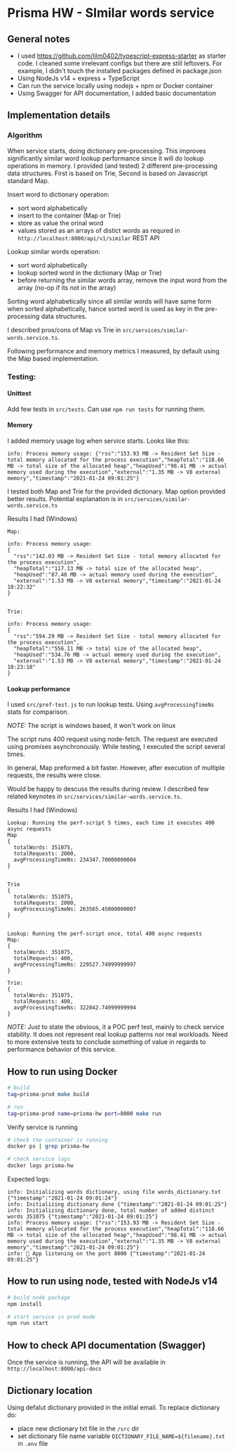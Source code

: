 # Prisma HW - SImilar words service

## General notes
- I used https://github.com/ljlm0402/typescript-express-starter as starter code. I cleaned some irrelevant configs but there are still leftovers. For example, I didn't touch the installed packages defined in package.json
- Using NodeJs v14 + express + TypeScript
- Can run the service locally using nodejs + npm or Docker container
- Using Swagger for API documentation, I added basic documentation

## Implementation details

### Algorithm
When service starts, doing dictionary pre-processing. This improves significantly similar word lookup performance since it will do lookup operations in memory.
I provided (and tested) 2 different pre-processing data structures. First is based on Trie, Second is based on Javascript standard Map.

Insert word to dictionary operation:
- sort word alphabetically
- insert to the container (Map or Trie)
- store as value the orinal word
- values stored as an arrays of distict words as requred in `http://localhost:8000/api/v1/similar` REST API

Lookup similar words operation:
- sort word alphabetically
- lookup sorted word in the dictionary (Map or Trie)
- before returning the similar words array, remove the input word from the array (no-op if its not in the array)

Sorting word alphabetically since all similar words will have same form when sorted alphabetically, hance sorted word is used as key in the pre-processing data structures.

I described pros/cons of Map vs Trie in `src/services/similar-words.service.ts`.

Following performance and memory metrics I measured, by default using the Map based implementation.


### Testing:

#### Unittest
Add few tests in `src/tests`. Can use `npm run tests` for running them.

#### Memory
I added memory usage log when service starts. Looks like this:
```
info: Process memory usage: {"rss":"153.93 MB -> Resident Set Size - total memory allocated for the process execution","heapTotal":"118.66 MB -> total size of the allocated heap","heapUsed":"98.41 MB -> actual memory used during the execution","external":"1.35 MB -> V8 external memory","timestamp":"2021-01-24 09:01:25"}
```

I tested both Map and Trie for the provided dictionary. Map option provided better results. Potential explanation is in `src/services/similar-words.service.ts`

Results I had (Windows)
```
Map:

info: Process memory usage: 
{
  "rss":"142.03 MB -> Resident Set Size - total memory allocated for the process execution",
  "heapTotal":"117.13 MB -> total size of the allocated heap",
  "heapUsed":"87.48 MB -> actual memory used during the execution",
  "external":"1.53 MB -> V8 external memory","timestamp":"2021-01-24 10:22:32"
}


Trie:

info: Process memory usage: 
{
  "rss":"594.29 MB -> Resident Set Size - total memory allocated for the process execution",
  "heapTotal":"556.11 MB -> total size of the allocated heap",
  "heapUsed":"534.76 MB -> actual memory used during the execution",
  "external":"1.53 MB -> V8 external memory","timestamp":"2021-01-24 10:23:18"
}
```

#### Lookup performance

I used `src/pref-test.js` to run lookup tests. Using `avgProcessingTimeNs` stats for comparison.

*NOTE:* The script is windows based, it won't work on linux

The script runs 400 request using node-fetch. The request are executed using promises asynchronously. While testing, I executed the script several times.

In general, Map preformed a bit faster. However, after execution of multiple requests, the results were close.

Would be happy to descuss the results during review. I described few related keynotes in `src/services/similar-words.service.ts`.

Results I had (Windows)

```
Lookup: Running the perf-script 5 times, each time it executes 400 async requests
Map
{
  totalWords: 351075,
  totalRequests: 2000,
  avgProcessingTimeNs: 234347.70000000004
}


Trie
{
  totalWords: 351075,
  totalRequests: 2000,
  avgProcessingTimeNs: 263565.45000000007
}


Lookup: Running the perf-script once, total 400 async requests
Map:
{
  totalWords: 351075,
  totalRequests: 400,
  avgProcessingTimeNs: 229527.74999999997
}

Trie:
{
  totalWords: 351075,
  totalRequests: 400,
  avgProcessingTimeNs: 322042.74999999994
}
```

*NOTE:* Just to state the obvious, it a POC perf test, mainly to check service stability. It does not represent real lookup patterns nor real workloads. Need to more extensive tests to conclude something of value in regards to performance behavior of this service. 

## How to run using Docker

```bash
# build
tag=prisma-prod make build

# run
tag=prisma-prod name=prisma-hw port=8000 make run
```

Verify service is running

```bash
# check the container is running
docker ps | grep prisma-hw

# check service logs
docker logs prisma-hw
```

Expected logs:
```
info: Initializing words dictionary, using file words_dictionary.txt {"timestamp":"2021-01-24 09:01:24"}
info: Initializing dictionary done {"timestamp":"2021-01-24 09:01:25"}
info: Initializing dictionary done, total number of added distinct words 351075 {"timestamp":"2021-01-24 09:01:25"}
info: Process memory usage: {"rss":"153.93 MB -> Resident Set Size - total memory allocated for the process execution","heapTotal":"118.66 MB -> total size of the allocated heap","heapUsed":"98.41 MB -> actual memory used during the execution","external":"1.35 MB -> V8 external memory","timestamp":"2021-01-24 09:01:25"}
info: 🚀 App listening on the port 8000 {"timestamp":"2021-01-24 09:01:25"}
```


## How to run using node, tested with NodeJs v14

```bash
# build node package
npm install

# start service in prod mode
npm run start
```

## How to check API documentation (Swagger)

Once the service is running, the API will be available in `http://localhost:8000/api-docs`

## Dictionary location

Using defalut dictionary provided in the initial email. To replace dictionary do:
- place new dictionary txt file in the `/src` dir
- set dictionary file name variable `DICTIONARY_FILE_NAME=${filename}.txt` in `.env` file